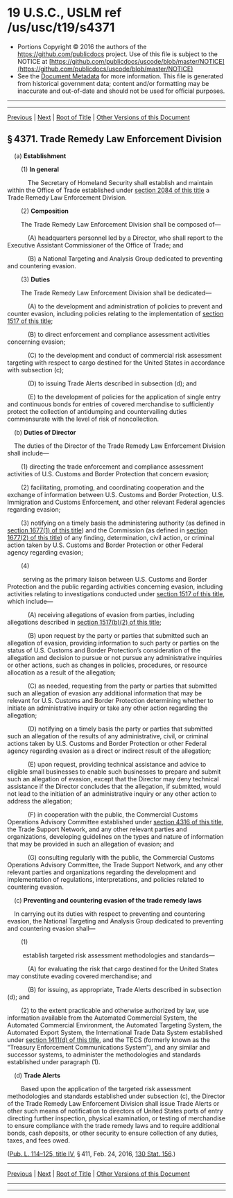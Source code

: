 ---
---

# 19 U.S.C., USLM ref /us/usc/t19/s4371

* Portions Copyright © 2016 the authors of the https://github.com/publicdocs project.
  Use of this file is subject to the NOTICE at [https://github.com/publicdocs/uscode/blob/master/NOTICE](https://github.com/publicdocs/uscode/blob/master/NOTICE)
* See the [Document Metadata](././../../../../../..//README.md) for more information.
  This file is generated from historical government data; content and/or formatting may be inaccurate and out-of-date and should not be used for official purposes.

----------
----------

[Previous](./../../../../../..//us/usc/t19/ch28/schIV/ptI/m__us_usc_t19_ch28_schIV_ptI.md) | [Next](./../../../../../..//us/usc/t19/ch28/schIV/ptI/m__us_usc_t19_s4372.md) | [Root of Title](./../../../../../../) | [Other Versions of this Document](https://publicdocs.github.io/go/links?ns=uslm&ref=%2Fus%2Fusc%2Ft19%2Fs4371)

## § 4371. Trade Remedy Law Enforcement Division

    (a) __Establishment__ 

        (1) __In general__ 

            The Secretary of Homeland Security shall establish and maintain within the Office of Trade established under [section 2084 of this title][/us/usc/t19/s2084] a Trade Remedy Law Enforcement Division.

        (2) __Composition__ 

        The Trade Remedy Law Enforcement Division shall be composed of—

            (A) headquarters personnel led by a Director, who shall report to the Executive Assistant Commissioner of the Office of Trade; and

            (B) a National Targeting and Analysis Group dedicated to preventing and countering evasion.

        (3) __Duties__ 

        The Trade Remedy Law Enforcement Division shall be dedicated—

            (A) to the development and administration of policies to prevent and counter evasion, including policies relating to the implementation of [section 1517 of this title][/us/usc/t19/s1517];

            (B) to direct enforcement and compliance assessment activities concerning evasion;

            (C) to the development and conduct of commercial risk assessment targeting with respect to cargo destined for the United States in accordance with subsection (c);

            (D) to issuing Trade Alerts described in subsection (d); and

            (E) to the development of policies for the application of single entry and continuous bonds for entries of covered merchandise to sufficiently protect the collection of antidumping and countervailing duties commensurate with the level of risk of noncollection.

    (b) __Duties of Director__ 

    The duties of the Director of the Trade Remedy Law Enforcement Division shall include—

        (1) directing the trade enforcement and compliance assessment activities of U.S. Customs and Border Protection that concern evasion;

        (2) facilitating, promoting, and coordinating cooperation and the exchange of information between U.S. Customs and Border Protection, U.S. Immigration and Customs Enforcement, and other relevant Federal agencies regarding evasion;

        (3) notifying on a timely basis the administering authority (as defined in [section 1677(1) of this title][/us/usc/t19/s1677/1]) and the Commission (as defined in [section 1677(2) of this title][/us/usc/t19/s1677/2]) of any finding, determination, civil action, or criminal action taken by U.S. Customs and Border Protection or other Federal agency regarding evasion;

        (4)

         serving as the primary liaison between U.S. Customs and Border Protection and the public regarding activities concerning evasion, including activities relating to investigations conducted under [section 1517 of this title][/us/usc/t19/s1517], which include—

            (A) receiving allegations of evasion from parties, including allegations described in [section 1517(b)(2) of this title][/us/usc/t19/s1517/b/2];

            (B) upon request by the party or parties that submitted such an allegation of evasion, providing information to such party or parties on the status of U.S. Customs and Border Protection’s consideration of the allegation and decision to pursue or not pursue any administrative inquiries or other actions, such as changes in policies, procedures, or resource allocation as a result of the allegation;

            (C) as needed, requesting from the party or parties that submitted such an allegation of evasion any additional information that may be relevant for U.S. Customs and Border Protection determining whether to initiate an administrative inquiry or take any other action regarding the allegation;

            (D) notifying on a timely basis the party or parties that submitted such an allegation of the results of any administrative, civil, or criminal actions taken by U.S. Customs and Border Protection or other Federal agency regarding evasion as a direct or indirect result of the allegation;

            (E) upon request, providing technical assistance and advice to eligible small businesses to enable such businesses to prepare and submit such an allegation of evasion, except that the Director may deny technical assistance if the Director concludes that the allegation, if submitted, would not lead to the initiation of an administrative inquiry or any other action to address the allegation;

            (F) in cooperation with the public, the Commercial Customs Operations Advisory Committee established under [section 4316 of this title][/us/usc/t19/s4316], the Trade Support Network, and any other relevant parties and organizations, developing guidelines on the types and nature of information that may be provided in such an allegation of evasion; and

            (G) consulting regularly with the public, the Commercial Customs Operations Advisory Committee, the Trade Support Network, and any other relevant parties and organizations regarding the development and implementation of regulations, interpretations, and policies related to countering evasion.

    (c) __Preventing and countering evasion of the trade remedy laws__ 

    In carrying out its duties with respect to preventing and countering evasion, the National Targeting and Analysis Group dedicated to preventing and countering evasion shall—

        (1)

         establish targeted risk assessment methodologies and standards—

            (A) for evaluating the risk that cargo destined for the United States may constitute evading covered merchandise; and

            (B) for issuing, as appropriate, Trade Alerts described in subsection (d); and

        (2) to the extent practicable and otherwise authorized by law, use information available from the Automated Commercial System, the Automated Commercial Environment, the Automated Targeting System, the Automated Export System, the International Trade Data System established under [section 1411(d) of this title][/us/usc/t19/s1411/d], and the TECS (formerly known as the “Treasury Enforcement Communications System”), and any similar and successor systems, to administer the methodologies and standards established under paragraph (1).

    (d) __Trade Alerts__ 

        Based upon the application of the targeted risk assessment methodologies and standards established under subsection (c), the Director of the Trade Remedy Law Enforcement Division shall issue Trade Alerts or other such means of notification to directors of United States ports of entry directing further inspection, physical examination, or testing of merchandise to ensure compliance with the trade remedy laws and to require additional bonds, cash deposits, or other security to ensure collection of any duties, taxes, and fees owed.

([Pub. L. 114–125, title IV][/us/pl/114/125/tIV], § 411, Feb. 24, 2016, [130 Stat. 156][/us/stat/130/156].)

----------

[Previous](./../../../../../..//us/usc/t19/ch28/schIV/ptI/m__us_usc_t19_ch28_schIV_ptI.md) | [Next](./../../../../../..//us/usc/t19/ch28/schIV/ptI/m__us_usc_t19_s4372.md) | [Root of Title](./../../../../../../) | [Other Versions of this Document](https://publicdocs.github.io/go/links?ns=uslm&ref=%2Fus%2Fusc%2Ft19%2Fs4371)

----------
----------

[/us/usc/t19/s2084]: https://publicdocs.github.io/go/links?ns=uslm&ref=%2Fus%2Fusc%2Ft19%2Fs2084
[/us/usc/t19/s1517]: https://publicdocs.github.io/go/links?ns=uslm&ref=%2Fus%2Fusc%2Ft19%2Fs1517
[/us/usc/t19/s1677/1]: https://publicdocs.github.io/go/links?ns=uslm&ref=%2Fus%2Fusc%2Ft19%2Fs1677%2F1
[/us/usc/t19/s1677/2]: https://publicdocs.github.io/go/links?ns=uslm&ref=%2Fus%2Fusc%2Ft19%2Fs1677%2F2
[/us/usc/t19/s1517]: https://publicdocs.github.io/go/links?ns=uslm&ref=%2Fus%2Fusc%2Ft19%2Fs1517
[/us/usc/t19/s1517/b/2]: https://publicdocs.github.io/go/links?ns=uslm&ref=%2Fus%2Fusc%2Ft19%2Fs1517%2Fb%2F2
[/us/usc/t19/s4316]: https://publicdocs.github.io/go/links?ns=uslm&ref=%2Fus%2Fusc%2Ft19%2Fs4316
[/us/usc/t19/s1411/d]: https://publicdocs.github.io/go/links?ns=uslm&ref=%2Fus%2Fusc%2Ft19%2Fs1411%2Fd
[/us/pl/114/125/tIV]: https://publicdocs.github.io/go/links?ns=uslm&ref=%2Fus%2Fpl%2F114%2F125%2FtIV
[/us/stat/130/156]: https://publicdocs.github.io/go/links?ns=uslm&ref=%2Fus%2Fstat%2F130%2F156


